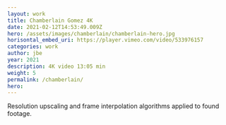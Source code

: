 ```yaml
---
layout: work
title: Chamberlain Gomez 4K
date: 2021-02-12T14:53:49.009Z
hero: /assets/images/chamberlain/chamberlain-hero.jpg
horisontal_embed_uri: https://player.vimeo.com/video/533976157
categories: work
author: jbe
year: 2021
description: 4K video 13:05 min
weight: 5
permalink: /chamberlain/
hero: 
---
```


<div class="pad">

Resolution upscaling and frame interpolation algorithms applied to found footage.

</div>

<!-- <div class="audioplayer fixed w-full z-50">
   <audio class="w-full" controls autoplay>
    <source src="/video/blue-pilled.mp3" type="audio/mpeg">
    Your browser does not support the audio element.
  </audio> 
</div>
 -->

